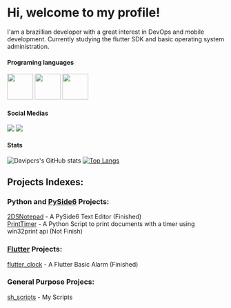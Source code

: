 # Hi, welcome to my profile!

I'am a brazillian developer with a great interest in DevOps and mobile development.
Currently studying the flutter SDK and basic operating system administration.  

#### Programing languages

<img src="https://storage.googleapis.com/cms-storage-bucket/847ae81f5430402216fd.svg" width="60" height="60"/>                <img src="https://cdn.jsdelivr.net/gh/devicons/devicon/icons/java/java-original-wordmark.svg" width="60" height="60"/>     <img src="https://cdn.jsdelivr.net/gh/devicons/devicon/icons/python/python-original-wordmark.svg" width="60" height="60"/>

#### Social Medias
<div>
<a href="https://instagram.com/davi_pernalonga30" target="_blank"><img src="https://img.shields.io/badge/-Instagram-%23E4405F?style=for-the-badge&logo=instagram&logoColor=white" target="_blank"></a>  
<a href="https://www.youtube.com/UCtPPga5eT5hARdNkUu4aR_Q" target="_blank"><img src="https://img.shields.io/badge/YouTube-FF0000?style=for-the-badge&logo=youtube&logoColor=white" target="_blank"></a>
</div>

#### Stats  
![Davipcrs's GitHub stats](https://github-readme-stats.vercel.app/api?username=Davipcrs&count_private=true&theme=dracula)
[![Top Langs](https://github-readme-stats.vercel.app/api/top-langs/?username=Davipcrs&layout=compact&theme=dracula)](https://github.com/anuraghazra/github-readme-stats)  


## Projects Indexes:

### Python and [PySide6](https://www.qt.io/qt-for-python) Projects:
[2DSNotepad](https://github.com/Davipcrs/2DpsNotes) - A PySide6 Text Editor (Finished)  
[PrintTimer](https://github.com/Davipcrs/PrintTimerPDF) - A Python Script to print documents with a timer using win32print api (Not Finish)

### [Flutter](https://flutter.dev/) Projects:
[flutter_clock](https://github.com/Davipcrs/flutter_clock) - A Flutter Basic Alarm (Finished)

### General Purpose Projecs:
[sh_scripts](https://github.com/Davipcrs/sh-scripts) - My Scripts
